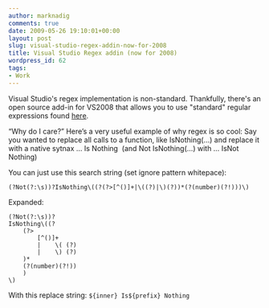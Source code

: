 ```yaml
---
author: marknadig
comments: true
date: 2009-05-26 19:10:01+00:00
layout: post
slug: visual-studio-regex-addin-now-for-2008
title: Visual Studio Regex addin (now for 2008)
wordpress_id: 62
tags:
- Work
---
```


Visual Studio's regex implementation is non-standard. Thankfully, there's an open source add-in for VS2008 that allows you to use "standard" regular expressions found [here](http://www.codeproject.com/KB/macros/VS2008RegexAddIn.aspx).

“Why do I care?” Here’s a very useful example of why regex is so cool: Say you wanted to replace all calls to a function, like IsNothing(…) and replace it with a native sytnax … Is Nothing  (and Not IsNothing(…) with … IsNot Nothing)

You can just use this search string (set ignore pattern whitepace):

`(?Not(?:\s))?IsNothing\((?(?>[^()]+|\((?)|\)(?))*(?(number)(?!)))\)`

Expanded:
```
(?Not(?:\s))?  
IsNothing\((?  
    (?>  
        [^()]+   
        |    \( (?)  
        |    \) (?)  
    )*  
    (?(number)(?!))  
    )  
\)
```

With this replace string:
`${inner} Is${prefix} Nothing`

